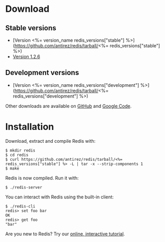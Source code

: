 Download
===

Stable versions
---

* [Version <%= version_name redis_versions["stable"] %>](https://github.com/antirez/redis/tarball/<%= redis_versions["stable"] %>)
* [Version 1.2.6](http://code.google.com/p/redis/downloads/detail?name=redis-1.2.6.tar.gz)

Development versions
---

* [Version <%= version_name redis_versions["development"] %>](https://github.com/antirez/redis/tarball/<%= redis_versions["development"] %>)

Other downloads are available on [GitHub](https://github.com/antirez/redis/downloads)
and [Google Code](http://code.google.com/p/redis/downloads/list?can=1).

Installation
===

Download, extract and compile Redis with:

    $ mkdir redis
    $ cd redis
    $ curl https://github.com/antirez/redis/tarball/<%= redis_versions["stable"] %> -L | tar -x --strip-components 1
    $ make

Redis is now compiled. Run it with:

    $ ./redis-server

You can interact with Redis using the built-in client:

    $ ./redis-cli
    redis> set foo bar
    OK
    redis> get foo
    "bar"

Are you new to Redis? Try our [online, interactive tutorial](http://try.redis-db.com).
